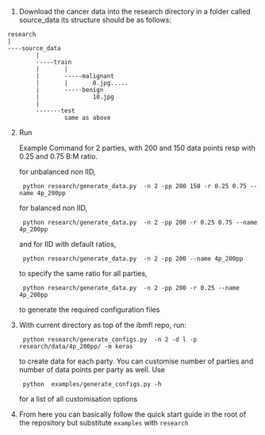 1. Download the cancer data into the research directory in a folder called source_data
its structure should be as follows:
```
research
|
----source_data
		|
		-----train
		|		|
		|		-----malignant
		|		|       0.jpg.....
		|		-----benign
		|				10.jpg
		|
		-------test
				same as above
```

	
2. Run
 
 	Example Command for 2 parties, with 200 and 150 data points resp with 0.25 and 0.75 B:M ratio.
 
	for unbalanced non IID,
	
		python research/generate_data.py  -n 2 -pp 200 150 -r 0.25 0.75 --name 4p_200pp
	
	for balanced non IID,
	
		python research/generate_data.py  -n 2 -pp 200 -r 0.25 0.75 --name 4p_200pp
	
	and for IID with default ratios,
	
		python research/generate_data.py  -n 2 -pp 200 --name 4p_200pp
	
	to specify the same ratio for all parties,
	
		python research/generate_data.py  -n 2 -pp 200 -r 0.25 --name 4p_200pp

	to generate the required configuration files

3. With current directory as top of the ibmfl repo, run:
	
		python research/generate_configs.py  -n 2 -d l -p research/data/4p_200pp/ -m keras

	to create data for each party. You can customise number of parties and number of data points per party as well. Use 
		
		python  examples/generate_configs.py -h
	
	for a list of all customisation options

4. From here you can basically follow the quick start guide in the root of the repository but substitute ```examples``` with ```research```
